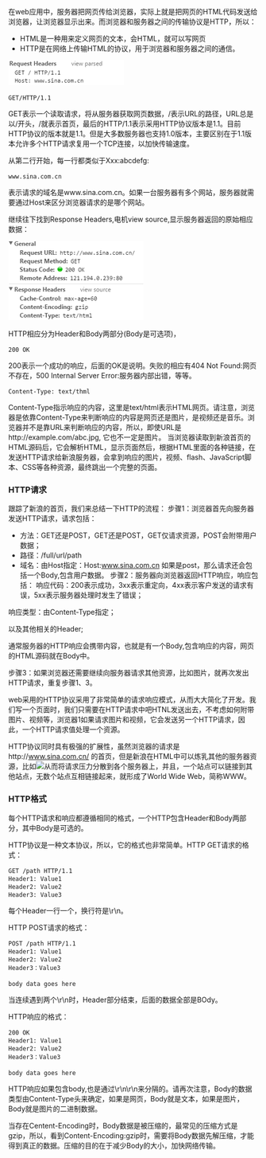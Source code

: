 在web应用中，服务器把网页传给浏览器，实际上就是把网页的HTML代码发送给浏览器，让浏览器显示出来。而浏览器和服务器之间的传输协议是HTTP，所以：
- HTML是一种用来定义网页的文本，会HTML，就可以写网页
- HTTP是在网络上传输HTML的协议，用于浏览器和服务器之间的通信。

![](0.png)

```
GET/HTTP/1.1
```
GET表示一个读取请求，将从服务器获取网页数据，/表示URL的路径，URL总是以/开头，/就表示首页，最后的HTTP/1.1表示采用HTTP协议版本是1.1。目前HTTP协议的版本就是1.1。但是大多数服务器也支持1.0版本，主要区别在于1.1版本允许多个HTTP请求复用一个TCP连接，以加快传输速度。

从第二行开始，每一行都类似于Xxx:abcdefg:
```
www.sina.com.cn
```
表示请求的域名是www.sina.com.cn。如果一台服务器有多个网站，服务器就需要通过Host来区分浏览器请求的是哪个网站。

继续往下找到Response Headers,电机view source,显示服务器返回的原始相应数据：

![](1.png)

HTTP相应分为Header和Body两部分(Body是可选项)，
```
200 OK
```
200表示一个成功的响应，后面的OK是说明。失败的相应有404 Not Found:网页不存在，500 Internal Server Error:服务器内部出错，等等。
```
Content-Type: text/thml
```
Content-Type指示响应的内容，这里是text/html表示HTML网页。请注意，浏览器是依靠Content-Type来判断响应的内容是网页还是图片，是视频还是音乐。浏览器并不是靠URL来判断响应的内容，所以，即使URL是http://example.com/abc.jpg, 它也不一定是图片。
当浏览器读取到新浪首页的HTML源码后，它会解析HTML，显示页面然后，根据HTML里面的各种链接，在发送HTTP请求给新浪服务器，会拿到响应的图片，视频、flash、JavaScript脚本、CSS等各种资源，最终跳出一个完整的页面。

### HTTP请求
跟踪了新浪的首页，我们来总结一下HTTP的流程：
步骤1：浏览器首先向服务器发送HTTP请求，请求包括：
- 方法：GET还是POST，GET还是POST，GET仅请求资源，POST会附带用户数据；
- 路径：/full/url/path
- 域名：由Host指定：Host:www.sina.com.cn
如果是post，那么请求还会包括一个Body,包含用户数据。
步骤2：服务器向浏览器返回HTTP响应，响应包括：
响应代码：200表示成功，3xx表示重定向，4xx表示客户发送的请求有误，5xx表示服务器处理时发生了错误；

响应类型：由Content-Type指定；

以及其他相关的Header;

通常服务器的HTTP响应会携带内容，也就是有一个Body,包含响应的内容，网页的HTML源码就在Body中。

步骤3：如果浏览器还需要继续向服务器请求其他资源，比如图片，就再次发出HTTP请求，重复步骤1、3。

web采用的HTTP协议采用了非常简单的请求响应模式，从而大大简化了开发。我们写一个页面时，我们只需要在HTTP请求中吧HTNL发送出去，不考虑如何附带图片、视频等，浏览器1如果请求图片和视频，它会发送另一个HTTP请求，因此，一个HTTP请求值处理一个资源。

HTTP协议同时具有极强的扩展性，虽然浏览器的请求是http://www.sina.com.cn/ 的首页，但是新浪在HTML中可以炼乳其他的服务器资源，比如<img src="http://i1.sinaimg.cn/home/2013/1008/U8455P30DT20131008135420.png">从而将请求压力分散到各个服务器上，并且，一个站点可以链接到其他站点，无数个站点互相链接起来，就形成了World Wide Web，简称WWW。
### HTTP格式
每个HTTP请求和响应都遵循相同的格式，一个HTTP包含Header和Body两部分，其中Body是可选的。

HTTP协议是一种文本协议，所以，它的格式也非常简单。HTTP GET请求的格式：
```
GET /path HTTP/1.1
Header1: Value1
Header2: Value2
Header3: Value3
```
每个Header一行一个，换行符是\r\n。

HTTP POST请求的格式：
```
POST /path HTTP/1.1
Header1: Value1
Header2: Value2
Header3：Value3

body data goes here
```
当连续遇到两个\r\n时，Header部分结束，后面的数据全部是BOdy。

HTTP响应的格式：
```
200 OK
Header1: Value1
Header2: Value2
Header3：Value3

body data goes here
```
HTTP响应如果包含body,也是通过\r\n\r\n来分隔的。请再次注意，Body的数据类型由Content-Type头来确定，如果是网页，Body就是文本，如果是图片，Body就是图片的二进制数据。

当存在Centent-Encoding时，Body数据是被压缩的，最常见的压缩方式是gzip，所以，看到Content-Encoding:gzip时，需要将Body数据先解压缩，才能得到真正的数据。压缩的目的在于减少Body的大小，加快网络传输。

